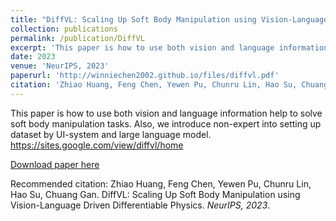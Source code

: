 ```yaml
---
title: "DiffVL: Scaling Up Soft Body Manipulation using Vision-Language Driven Differentiable Physics"
collection: publications
permalink: /publication/DiffVL
excerpt: 'This paper is how to use both vision and language information help to solve soft body manipulation tasks. Also, we introduce non-expert into setting up dataset by UI-system and large language model. https://sites.google.com/view/diffvl/home'
date: 2023
venue: 'NeurIPS, 2023'
paperurl: 'http://winniechen2002.github.io/files/diffvl.pdf'
citation: 'Zhiao Huang, Feng Chen, Yewen Pu, Chunru Lin, Hao Su, Chuang Gan. DiffVL: Scaling Up Soft Body Manipulation using Vision-Language Driven Differentiable Physics. <i>NeurIPS, 2023</i>.'
---
```


This paper is how to use both vision and language information help to solve soft body manipulation tasks. Also, we introduce non-expert into setting up dataset by UI-system and large language model. https://sites.google.com/view/diffvl/home

[Download paper here](http://winniechen2002.github.io/files/diffvl.pdf)

Recommended citation: Zhiao Huang, Feng Chen, Yewen Pu, Chunru Lin, Hao Su, Chuang Gan. DiffVL: Scaling Up Soft Body Manipulation using Vision-Language Driven Differentiable Physics. <i>NeurIPS, 2023</i>.